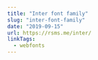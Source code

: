 ```yaml
---
title: "Inter font family"
slug: "inter-font-family"
date: "2019-09-15"
url: https://rsms.me/inter/
linkTags:
  - webfonts
---
```

